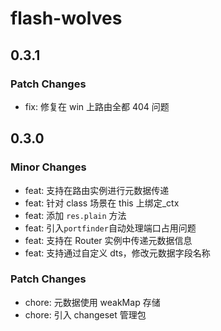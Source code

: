 # flash-wolves

## 0.3.1

### Patch Changes

- fix: 修复在 win 上路由全都 404 问题

## 0.3.0

### Minor Changes

- feat: 支持在路由实例进行元数据传递
- feat: 针对 class 场景在 this 上绑定\_ctx
- feat: 添加 `res.plain` 方法
- feat: 引入`portfinder`自动处理端口占用问题
- feat: 支持在 Router 实例中传递元数据信息
- feat: 支持通过自定义 dts，修改元数据字段名称

### Patch Changes

- chore: 元数据使用 weakMap 存储
- chore: 引入 changeset 管理包
